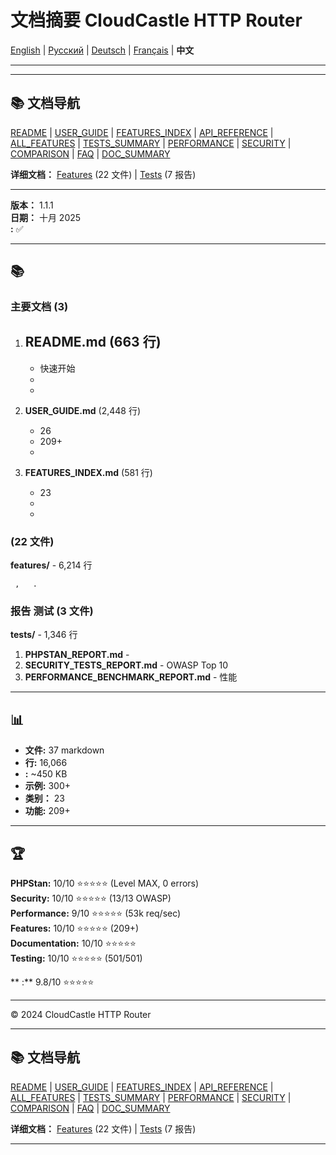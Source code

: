 # 文档摘要 CloudCastle HTTP Router

[English](../en/DOCUMENTATION_SUMMARY.md) | [Русский](../ru/DOCUMENTATION_SUMMARY.md) | [Deutsch](../de/DOCUMENTATION_SUMMARY.md) | [Français](../fr/DOCUMENTATION_SUMMARY.md) | **中文**

---



---

## 📚 文档导航

[README](../../README.md) | [USER_GUIDE](USER_GUIDE.md) | [FEATURES_INDEX](FEATURES_INDEX.md) | [API_REFERENCE](API_REFERENCE.md) | [ALL_FEATURES](ALL_FEATURES.md) | [TESTS_SUMMARY](TESTS_SUMMARY.md) | [PERFORMANCE](PERFORMANCE_ANALYSIS.md) | [SECURITY](SECURITY_REPORT.md) | [COMPARISON](COMPARISON.md) | [FAQ](FAQ.md) | [DOC_SUMMARY](DOCUMENTATION_SUMMARY.md)

**详细文档：** [Features](features/) (22 文件) | [Tests](tests/) (7 报告)

---


**版本：** 1.1.1  
**日期：** 十月 2025  
**:** ✅  

---

## 📚  

### 主要文档 (3)

1. **README.md** (663 行)
   -  
   - 快速开始
   -  
   -  

2. **USER_GUIDE.md** (2,448 行)
   - 26 
   - 209+ 
   -  

3. **FEATURES_INDEX.md** (581 行)
   -  23 
   -   
   -  

###   (22 文件)

**features/** - 6,214 行

     ,   .

### 报告  测试 (3 文件)

**tests/** - 1,346 行

1. **PHPSTAN_REPORT.md** -  
2. **SECURITY_TESTS_REPORT.md** - OWASP Top 10
3. **PERFORMANCE_BENCHMARK_REPORT.md** - 性能

---

## 📊 

- **文件:** 37 markdown
- **行:** 16,066
- **:** ~450 KB
- **示例:** 300+
- **类别：** 23
- **功能:** 209+

---

## 🏆 

**PHPStan:** 10/10 ⭐⭐⭐⭐⭐ (Level MAX, 0 errors)  
**Security:** 10/10 ⭐⭐⭐⭐⭐ (13/13 OWASP)  
**Performance:** 9/10 ⭐⭐⭐⭐⭐ (53k req/sec)  
**Features:** 10/10 ⭐⭐⭐⭐⭐ (209+)  
**Documentation:** 10/10 ⭐⭐⭐⭐⭐  
**Testing:** 10/10 ⭐⭐⭐⭐⭐ (501/501)

** :** 9.8/10 ⭐⭐⭐⭐⭐

---

© 2024 CloudCastle HTTP Router


---

## 📚 文档导航

[README](../../README.md) | [USER_GUIDE](USER_GUIDE.md) | [FEATURES_INDEX](FEATURES_INDEX.md) | [API_REFERENCE](API_REFERENCE.md) | [ALL_FEATURES](ALL_FEATURES.md) | [TESTS_SUMMARY](TESTS_SUMMARY.md) | [PERFORMANCE](PERFORMANCE_ANALYSIS.md) | [SECURITY](SECURITY_REPORT.md) | [COMPARISON](COMPARISON.md) | [FAQ](FAQ.md) | [DOC_SUMMARY](DOCUMENTATION_SUMMARY.md)

**详细文档：** [Features](features/) (22 文件) | [Tests](tests/) (7 报告)

---

